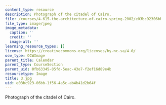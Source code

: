 ```yaml
---
content_type: resource
description: Photograph of the citadel of Cairo.
file: /courses/4-615-the-architecture-of-cairo-spring-2002/e03bc92306bb1f564a5cab4b41d2b64f_3.jpg
file_type: image/jpeg
image_metadata:
  caption: ''
  credit: ''
  image-alt: ''
learning_resource_types: []
license: https://creativecommons.org/licenses/by-nc-sa/4.0/
ocw_type: OCWImage
parent_title: Calendar
parent_type: CourseSection
parent_uid: 0fb63345-05fd-5eac-43e7-f2ef16d89e4b
resourcetype: Image
title: 3.jpg
uid: e03bc923-06bb-1f56-4a5c-ab4b41d2b64f
---
```

Photograph of the citadel of Cairo.